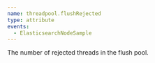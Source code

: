 ```yaml
---
name: threadpool.flushRejected
type: attribute
events:
  - ElasticsearchNodeSample
---
```


The number of rejected threads in the flush pool.